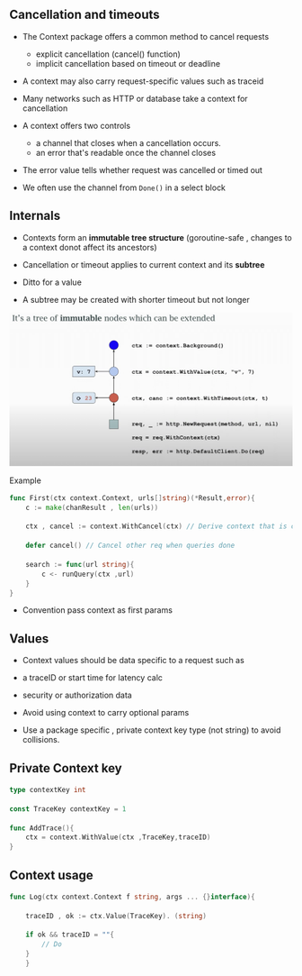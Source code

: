 
## Cancellation and timeouts

- The Context package offers a common method to cancel requests
    - explicit cancellation (cancel() function)
    - implicit cancellation based on timeout or deadline

- A context may also carry request-specific values such as traceid

- Many networks such as HTTP or database take a context for cancellation

- A context offers two controls
    - a channel that closes when a cancellation occurs.
    - an error that's readable once the channel closes

- The error value tells whether request was cancelled or timed out

- We often use the channel from ``Done()`` in a select block


## Internals

- Contexts form an **immutable tree structure**
(goroutine-safe , changes to a context donot affect its ancestors)

- Cancellation or timeout applies to current context and its **subtree**

- Ditto for a value

- A subtree may be created with shorter timeout but not longer

![Context tree](../images/context-tree.png)

Example

```go
func First(ctx context.Context, urls[]string)(*Result,error){
    c := make(chanResult , len(urls))

    ctx , cancel := context.WithCancel(ctx) // Derive context that is cancellable from parent context

    defer cancel() // Cancel other req when queries done

    search := func(url string){
        c <- runQuery(ctx ,url)
    }
}

```

- Convention pass context as first params

## Values

- Context values should be data specific to a request such as 
 - a traceID or start time for latency calc
 - security or authorization data

- Avoid using context to carry optional params

- Use a package specific , private context key type (not string) to avoid collisions.

## Private Context key

```go
type contextKey int

const TraceKey contextKey = 1

func AddTrace(){
    ctx = context.WithValue(ctx ,TraceKey,traceID)
}

```
## Context usage

```go
func Log(ctx context.Context f string, args ... {}interface){

    traceID , ok := ctx.Value(TraceKey). (string)

    if ok && traceID = ""{
        // Do
    }
    }

```
